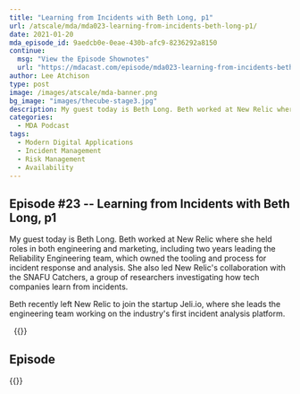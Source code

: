 ```yaml
---
title: "Learning from Incidents with Beth Long, p1"
url: /atscale/mda/mda023-learning-from-incidents-beth-long-p1/
date: 2021-01-20
mda_episode_id: 9aedcb0e-0eae-430b-afc9-8236292a8150
continue:
  msg: "View the Episode Shownotes"
  url: "https://mdacast.com/episode/mda023-learning-from-incidents-beth-long-p1"
author: Lee Atchison
type: post
image: /images/atscale/mda-banner.png
bg_image: "images/thecube-stage3.jpg"
description: My guest today is Beth Long. Beth worked at New Relic where she held roles in both engineering and marketing, including two years leading the Reliability Engineering team, which owned the tooling and process for incident response and analysis. She also led New Relic's collaboration with the SNAFU Catchers, a group of researchers investigating how tech companies learn from incidents.
categories:
  - MDA Podcast
tags:
  - Modern Digital Applications
  - Incident Management
  - Risk Management
  - Availability
---
```


## Episode #23 -- Learning from Incidents with Beth Long, p1

My guest today is Beth Long. Beth worked at New Relic where she held roles in both engineering and marketing, including two years leading the Reliability Engineering team, which owned the tooling and process for incident response and analysis. She also led New Relic's collaboration with the SNAFU Catchers, a group of researchers investigating how tech companies learn from incidents.

Beth recently left New Relic to join the startup Jeli.io, where she leads the engineering team working on the industry's first incident analysis platform.

&nbsp;
{{<mdasubscribe>}}

## Episode

{{<captivate>}}

